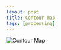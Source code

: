 ```yaml
---
layout: post
title: Contour map
tags: [processing]
---
```

![Contour Map](./contour-map/contour.jpg)
